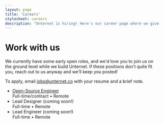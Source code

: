 ```yaml
---
layout: page
title: 'Careers'
stylesheet: careers
description: "Unternet is hiring! Here's our career page where we give you open roles for this remote-first AI tech company."
---
```


# Work with us

We currently have some early open roles, and we'd love you to join us on the ground level while we build Unternet. If these positions don't quite fit you, reach out to us anyway and we'll keep you posted!

To apply, email <a href="mailto:jobs@unternet.co">jobs@unternet.co</a> with your resume and a brief note.

- [Open-Source Engineer](/careers/open-source-engineer)\
  Full-time/contract • Remote
- Lead Designer (coming soon!)\
  Full-time • Remote
- Lead Engineer (coming soon!)\
  Full-time • Remote
